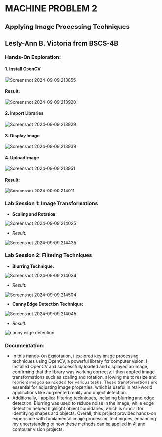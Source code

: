 # **MACHINE PROBLEM 2**
##  Applying Image Processing Techniques

## **Lesly-Ann B. Victoria from BSCS-4B**

### **Hands-On Exploration:**

#### 1. Install OpenCV

![Screenshot 2024-09-09 213855](https://github.com/user-attachments/assets/fc472e68-c6b2-4bab-8c67-f870a263ae56)

#### Result:

![Screenshot 2024-09-09 213920](https://github.com/user-attachments/assets/22f63288-bf73-42a1-8abb-8d200dd23a3f)

#### 2. Import Libraries

![Screenshot 2024-09-09 213929](https://github.com/user-attachments/assets/fccd3647-164c-4f20-ab54-18494fc93f56)

#### 3. Display Image

![Screenshot 2024-09-09 213939](https://github.com/user-attachments/assets/45013326-3a06-4a00-9ee8-7d919195fa76)

#### 4. Upload Image

![Screenshot 2024-09-09 213951](https://github.com/user-attachments/assets/76dcc990-687b-49ba-8ff8-009f342c7918)

#### Result:

![Screenshot 2024-09-09 214011](https://github.com/user-attachments/assets/636695e4-1d90-4c8f-a35a-278b3b14609e)

### **Lab Session 1: Image Transformations**
- **Scaling and Rotation:**
  
![Screenshot 2024-09-09 214025](https://github.com/user-attachments/assets/c3b193e3-192f-4dff-9057-b9ddf62e5952)

- *Result:*

![Screenshot 2024-09-09 214435](https://github.com/user-attachments/assets/d465b500-acc3-4d79-aebc-bde95d798839)

### **Lab Session 2: Filtering Techniques**
- **Blurring Technique:**

![Screenshot 2024-09-09 214034](https://github.com/user-attachments/assets/8e4fa8a0-b7c8-4422-9160-11b83922ab41)

- *Result:*

![Screenshot 2024-09-09 214504](https://github.com/user-attachments/assets/1a835ff2-6a70-4f4e-93f8-a4408a6bd394)

- **Canny Edge Detection Technique:**

![Screenshot 2024-09-09 214045](https://github.com/user-attachments/assets/1326b247-3661-40da-9998-6a6e96e14556)

- *Result:*

![canny edge detection](https://github.com/user-attachments/assets/2b69a099-e0a6-42be-8f92-d6f9883256e2)

### **Documentation:**
- In this Hands-On Exploration, I explored key image processing techniques using OpenCV, a powerful library for computer vision. I installed OpenCV and successfully loaded and displayed an image, confirming that the library was working correctly. I then applied image transformations such as scaling and rotation, allowing me to resize and reorient images as needed for various tasks. These transformations are essential for adjusting image properties, which is useful in real-world applications like augmented reality and object detection.
- Additionally, I applied filtering techniques, including blurring and edge detection. Blurring was used to reduce noise in the image, while edge detection helped highlight object boundaries, which is crucial for identifying shapes and objects. Overall, this project provided hands-on experience with fundamental image processing techniques, enhancing my understanding of how these methods can be applied in AI and computer vision projects.
